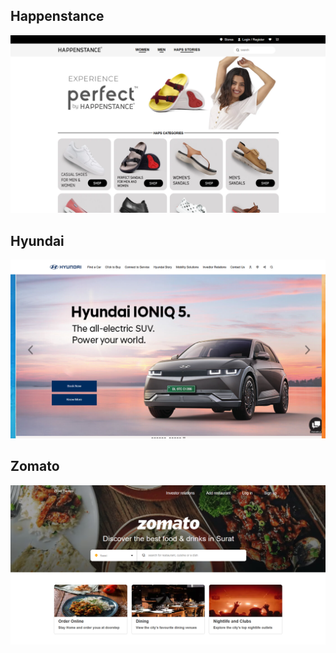 <h2>Happenstance</h2>

<a href="https://melodic-mermaid-2fb2c2.netlify.app/"> <img src="happenstance-dis.png"> </a>


<h2>Hyundai</h2>

<a href="https://earnest-moxie-46344d.netlify.app/"> <img src="hyundai-dis.png"> </a>

<h2>Zomato</h2>

<a href=""> <img src="zomato.png"> </a>
